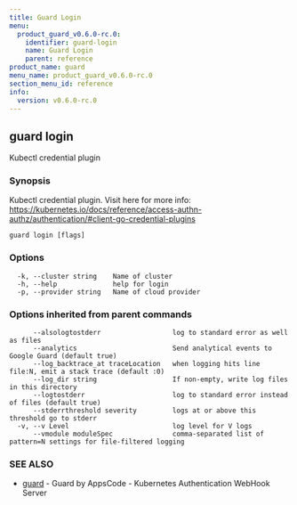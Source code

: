 ```yaml
---
title: Guard Login
menu:
  product_guard_v0.6.0-rc.0:
    identifier: guard-login
    name: Guard Login
    parent: reference
product_name: guard
menu_name: product_guard_v0.6.0-rc.0
section_menu_id: reference
info:
  version: v0.6.0-rc.0
---
```


## guard login

Kubectl credential plugin

### Synopsis

Kubectl credential plugin. Visit here for more info: https://kubernetes.io/docs/reference/access-authn-authz/authentication/#client-go-credential-plugins

```
guard login [flags]
```

### Options

```
  -k, --cluster string    Name of cluster
  -h, --help              help for login
  -p, --provider string   Name of cloud provider
```

### Options inherited from parent commands

```
      --alsologtostderr                  log to standard error as well as files
      --analytics                        Send analytical events to Google Guard (default true)
      --log_backtrace_at traceLocation   when logging hits line file:N, emit a stack trace (default :0)
      --log_dir string                   If non-empty, write log files in this directory
      --logtostderr                      log to standard error instead of files (default true)
      --stderrthreshold severity         logs at or above this threshold go to stderr
  -v, --v Level                          log level for V logs
      --vmodule moduleSpec               comma-separated list of pattern=N settings for file-filtered logging
```

### SEE ALSO

* [guard](/products/guard/v0.6.0-rc.0/reference/guard)	 - Guard by AppsCode - Kubernetes Authentication WebHook Server

